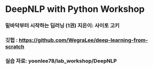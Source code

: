 # DeepNLP with Python Workshop
### 밑바닥부터 시작하는 딥러닝 (1권) 지은이: 사이토 고키
### 깃헙 : https://github.com/WegraLee/deep-learning-from-scratch
### 실습 자료: yoonlee78/lab_workshop/DeepNLP


